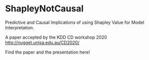 # ShapleyNotCausal
Predictive and Causal Implications of using Shapley Value for Model Interpretation.

A paper accepted by the KDD CD workshop 2020 http://nugget.unisa.edu.au/CD2020/

Find the paper and the presentation here!

